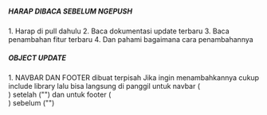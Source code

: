 <h5> HARAP DIBACA SEBELUM NGEPUSH</H5>
1. Harap di pull dahulu
2. Baca dokumentasi update terbaru
3. Baca penambahan fitur terbaru
4. Dan pahami bagaimana cara penambahannya

<h5> OBJECT UPDATE</H5>
1. NAVBAR DAN FOOTER dibuat terpisah
   Jika ingin menambahkannya cukup include library  <script src="Asset/JS/csi.js-master/src/csi.js"></script>
   lalu bisa langsung di panggil untuk navbar (<div data-include="nav.html"></div>) setelah ("<Body>") dan untuk footer (<div data-include="footer.html"></div>) sebelum ("</body>")

